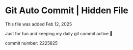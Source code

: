 # Git Auto Commit | Hidden File

This file was added Feb 12, 2025

Just for fun and keeping my daily git commit active 🤪

commit number: 2225825
